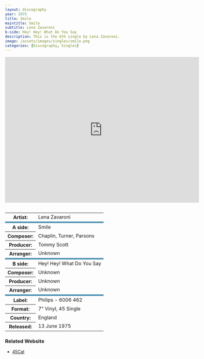 ```yaml
---
layout: discography
year: 1975
title: Smile
maintitle: Smile
subtitle: Lena Zavaroni
b-side: Hey! Hey! What Do You Say
description: This is the 6th single by Lena Zavaroni.
image: /assets/images/singles/smile.png
categories: [Discography, Singles]
---
```


<div class="responsive-video"><iframe width="640px" height="480px" src="https://www.youtube.com/embed/SnoVhd725zY?playlist=6KbkUiGtWBM&rel=0&showinfo=1" frameborder="0" allowfullscreen=""></iframe></div>
<br />
<table>
<tr><th>Artist:</th><td>Lena Zavaroni</td></tr>
<tr class="split"><th>A side:</th><td>Smile</td></tr>
<tr><th>Composer:</th><td>Chaplin, Turner, Parsons</td></tr>
<tr><th>Producer:</th><td>Tommy Scott</td></tr>
<tr><th>Arranger:</th><td>Unknown</td></tr>
<tr class="split"><th>B side:</th><td>Hey! Hey! What Do You Say</td></tr>
<tr><th>Composer:</th><td>Unknown</td></tr>
<tr><th>Producer:</th><td>Unknown</td></tr>
<tr><th>Arranger:</th><td>Unknown</td></tr>
<tr class="split"><th>Label:</th><td>Philips - 6006 462</td></tr>
<tr><th>Format:</th><td>7" Vinyl, 45 Single</td></tr>
<tr><th>Country:</th><td>England</td></tr>
<tr><th>Released:</th><td>13 June 1975</td></tr>
</table>

### Related Website
* [45Cat](http://www.45cat.com/record/6006462)

<style>
.split {border-top: solid 5px #4B90B1;}
</style>

